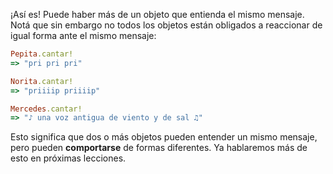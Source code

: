 ¡Así es! Puede haber más de un objeto que entienda el mismo mensaje. Notá que sin embargo no todos los objetos están obligados a reaccionar de igual forma ante el mismo mensaje: 

```ruby
Pepita.cantar!
=> "pri pri pri"

Norita.cantar!
=> "priiiip priiiip"

Mercedes.cantar!
=> "♪ una voz antigua de viento y de sal ♫"
```

Esto significa que dos o más objetos pueden entender un mismo mensaje, pero pueden **comportarse** de formas diferentes. Ya hablaremos más de esto en próximas lecciones.